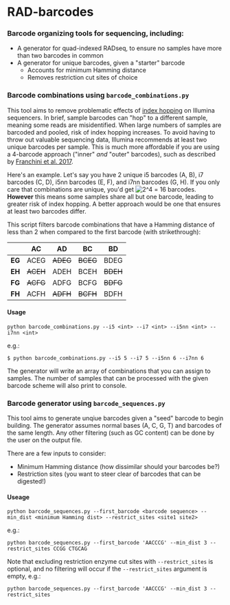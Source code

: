 # RAD-barcodes

### Barcode organizing tools for sequencing, including:

- A generator for quad-indexed RADseq, to ensure no samples have more than two barcodes in common
- A generator for unique barcodes, given a "starter" barcode
  - Accounts for minimum Hamming distance
  - Removes restriction cut sites of choice

### Barcode combinations using `barcode_combinations.py`

This tool aims to remove problematic effects of [index hopping](https://www.illumina.com/techniques/sequencing/ngs-library-prep/multiplexing/index-hopping.html) on Illumina sequencers. In brief, sample barcodes can "hop" to a different sample, meaning some reads are misidentified. When large numbers of samples are barcoded and pooled, risk of index hopping increases. To avoid having to throw out valuable sequencing data, Illumina recommends at least two unique barcodes per sample. This is much more affordable if you are using a 4-barcode approach ("inner" *and* "outer" barcodes), such as described by [Franchini et al. 2017](https://doi.org/10.1111/mec.14077). 

Here's an example. Let's say you have 2 unique i5 barcodes (A, B), i7 barcodes (C, D), i5nn barcodes (E, F), and i7nn barcodes (G, H). If you only care that combinations are unique, you'd get ![2^4](https://render.githubusercontent.com/render/math?math=2%5E4) = 16 barcodes. **However** this means some samples share all but one barcode, leading to greater risk of index hopping. A better approach would be one that ensures at least two barcodes differ.

This script filters barcode combinations that have a Hamming distance of less than 2 when compared to the first barcode (with strikethrough):

|   | AC  | AD  | BC  | BD  |
|---|---|---|---|---|
| **EG**  | ACEG  | <s>ADEG  | <s>BCEG  | BDEG  |
| **EH**  | <s>ACEH  | ADEH  | BCEH  | <s>BDEH  |
| **FG**  | <s>ACFG  | ADFG  | BCFG  | <s>BDFG  |
| **FH**  | ACFH  | <s>ADFH  | <s>BCFH  | BDFH  |

#### Usage

```
python barcode_combinations.py --i5 <int> --i7 <int> --i5nn <int> --i7nn <int>
```
e.g.:
```
$ python barcode_combinations.py --i5 5 --i7 5 --i5nn 6 --i7nn 6
```
The generator will write an array of combinations that you can assign to samples. The number of samples that can be processed with the given barcode scheme will also print to console.

### Barcode generator using `barcode_sequences.py`

This tool aims to generate unqiue barcodes given a "seed" barcode to begin building. The generator assumes normal bases (A, C, G, T) and barcodes of the same length. Any other filtering (such as GC content) can be done by the user on the output file.

There are a few inputs to consider:
  - Minimum Hamming distance (how dissimilar should your barcodes be?) 
  - Restriction sites (you want to steer clear of barcodes that can be digested!)



#### Useage

```
python barcode_sequences.py --first_barcode <barcode sequence> --min_dist <minimum Hamming dist> --restrict_sites <site1 site2>
```
e.g.:
```
python barcode_sequences.py --first_barcode 'AACCCG' --min_dist 3 --restrict_sites CCGG CTGCAG
```
Note that excluding restriction enzyme cut sites with ``--restrict_sites`` is optional, and no filtering will occur if the ``--restrict_sites`` argument is empty, e.g.:
```
python barcode_sequences.py --first_barcode 'AACCCG' --min_dist 3 --restrict_sites
```
